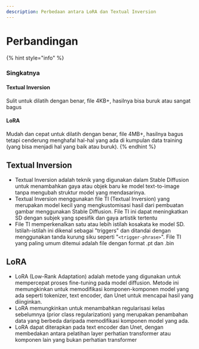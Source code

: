 ```yaml
---
description: Perbedaan antara LoRA dan Textual Inversion
---
```


# Perbandingan

{% hint style="info" %}
### S**ingkatnya**

#### **Textual Inversion**

Sulit untuk dilatih dengan benar, file 4KB+, hasilnya bisa buruk atau sangat bagus

#### LoRA

Mudah dan cepat untuk dilatih dengan benar, file 4MB+, hasilnya bagus tetapi cenderung menghafal hal-hal yang ada di kumpulan data training (yang bisa menjadi hal yang baik atau buruk).
{% endhint %}

## Textual Inversion

* Textual Inversion adalah teknik yang digunakan dalam Stable Diffusion untuk menambahkan gaya atau objek baru ke model text-to-image tanpa mengubah struktur model yang mendasarinya.
* Textual Inversion menggunakan file TI (Textual Inversion) yang merupakan model kecil yang mengkustomisasi hasil dari pembuatan gambar menggunakan Stable Diffusion. File TI ini dapat meningkatkan SD dengan subjek yang spesifik dan gaya artistik tertentu
* File TI memperkenalkan satu atau lebih istilah kosakata ke model SD. Istilah-istilah ini dikenal sebagai "triggers" dan ditandai dengan menggunakan tanda kurung siku seperti "`<trigger-phrase>`". File TI yang paling umum ditemui adalah file dengan format .pt dan .bin

## LoRA

* LoRA (Low-Rank Adaptation) adalah metode yang digunakan untuk mempercepat proses fine-tuning pada model diffusion. Metode ini memungkinkan untuk memodifikasi komponen-komponen model yang ada seperti tokenizer, text encoder, dan Unet untuk mencapai hasil yang diinginkan.
* LoRA memungkinkan untuk menambahkan regularisasi kelas sebelumnya (prior class regularization) yang merupakan penambahan data yang berbeda daripada memodifikasi komponen model yang ada.
* LoRA dapat diterapkan pada text encoder dan Unet, dengan membedakan antara pelatihan layer perhatian transformer atau komponen lain yang bukan perhatian transformer
